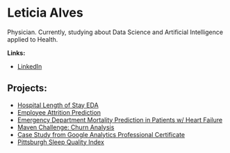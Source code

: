 
# Leticia Alves
Physician. Currently, studying about Data Science and Artificial Intelligence applied to Health.


**Links:**
* [LinkedIn](https://www.linkedin.com/in/leticialves-/)



## Projects:

* [Hospital Length of Stay EDA](https://github.com/leticiamchd/Hospital_Length_of_Stay)
* [Employee Attrition Prediction](https://github.com/leticiamchd/Desafio_Final_BootcampMIA)
* [Emergency Department Mortality Prediction in Patients w/ Heart Failure](https://github.com/leticiamchd/HeartFailure_Mortality_Prediction)
* [Maven Challenge: Churn Analysis](https://github.com/leticiamchd/Maven-Churn-Challenge)
* [Case Study from Google Analytics Professional Certificate](https://github.com/leticiamchd/Google-Data-Analytics-Certificate)
* [Pittsburgh Sleep Quality Index](https://github.com/leticiamchd/Pittsburgh-Sleep-Quality-Index-w-Python/tree/main) 

